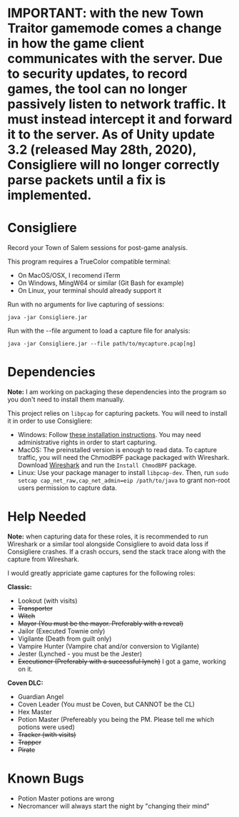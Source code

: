# IMPORTANT: with the new Town Traitor gamemode comes a change in how the game client communicates with the server. Due to security updates, to record games, the tool can no longer passively listen to network traffic. It must instead intercept it and forward it to the server. As of Unity update 3.2 (released May 28th, 2020), Consigliere will no longer correctly parse packets until a fix is implemented.

# Consigliere
Record your Town of Salem sessions for post-game analysis.

This program requires a TrueColor compatible terminal:
- On MacOS/OSX, I recomend iTerm
- On Windows, MingW64 or similar (Git Bash for example)
- On Linux, your terminal should already support it


Run with no arguments for live capturing of sessions:

`java -jar Consigliere.jar`

Run with the --file argument to load a capture file for analysis:

`java -jar Consigliere.jar --file path/to/mycapture.pcap[ng]`

# Dependencies

**Note:** I am working on packaging these dependencies into the program so you don't need to install them manually.

This project relies on `libpcap` for capturing packets. You will need to install it in order to use Consigliere:
- Windows: Follow [these installation instructions](https://github.com/kaitoy/pcap4j#winpcap-or-npcap). You may need administrative rights in order to start capturing.
- MacOS: The preinstalled version is enough to read data. To capture traffic, you will need the ChmodBPF package packaged with Wireshark. Download [Wireshark](https://www.wireshark.org/download.html) and run the `Install ChmodBPF` package.
- Linux: Use your package manager to install `libpcap-dev`. Then, run `sudo setcap cap_net_raw,cap_net_admin=eip /path/to/java` to grant non-root users permission to capture data.

# Help Needed
**Note:** when capturing data for these roles, it is recommended to run Wireshark or a similar tool alongside Consigliere to avoid data loss if Consigliere crashes. If a crash occurs, send the stack trace along with the capture from Wireshark.

I would greatly appriciate game captures for the following roles:

**Classic:**
- Lookout (with visits)
- ~~Transporter~~
- ~~Witch~~
- ~~Mayor (You must be the mayor. Preferably with a reveal)~~
- Jailor (Executed Townie only)
- Vigilante (Death from guilt only)
- Vampire Hunter (Vampire chat and/or conversion to Vigilante)
- Jester (Lynched - you must be the Jester)
- ~~Executioner (Preferably with a successful lynch)~~ I got a game, working on it.

**Coven DLC:**
- Guardian Angel
- Coven Leader (You must be Coven, but CANNOT be the CL)
- Hex Master
- Potion Master (Prefereably you being the PM. Please tell me which potions were used)
- ~~Tracker (with visits)~~
- ~~Trapper~~
- ~~Pirate~~

# Known Bugs
- Potion Master potions are wrong
- Necromancer will always start the night by "changing their mind"

